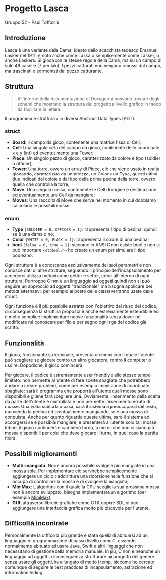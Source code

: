 # Progetto Lasca
Gruppo 52 - Paul Toffoloni

## Introduzione

Lasca è una variante della Dama, ideato dallo scacchista tedesco Emanuel Lasker nel 1911;
è noto anche come Laska o semplicemente come Lasker, o anche Laskers.
Si gioca con le stesse regole della Dama, ma su un campo di sole 49 caselle (7 per lato).
I pezzi catturati non vengono rimossi dal campo, ma trascinati e sormontati dal pezzo catturante.

## Struttura
>All'interno della documentazione di Doxygen si possono trovare degli schemi che mostrano
la struttura del progetto a livello grafico in modo da facilitare la lettura.

Il programma è strutturato in diversi Abstract Data Types (ADT).
### struct
 - **Board**: Il campo da gioco, contenente una matrice fissa di Cell;
 - **Cell**: Una singola cella del campo da gioco, contenente delle coordinate x e y (int) ed eventualmente una Tower;
 - **Piece**: Un singolo pezzo di gioco, caratterizzato da colore e tipo (soldier o officer);
 - **Tower**: Una torre, ovvero un array di Piece, ciò che viene usato in realtà giocando, caratterizato da un'altezza, 
   un Color e un Type, questi ultimi due indicati dal colore e dal tipo della prima pedina della torre, 
   ovvero quella che controlla la torre;
 - **Move**: Una singola mossa, contenente le Cell di origine e destinazione ed eventualmente una Cell da mangiare;
 - **Moves**: Una raccolta di Move che serve nel momento in cui dobbiamo calcolarci le possibili mosse.

### enum
 - **Type** `{SOLDIER = 0, OFFICER = 1}`: rappresenta il tipo di pedina, quindi se è una dama o no;
 - **Color** `{WHITE = 0, BLACK = 1}`: rappresenta il colore di una pedina;
 - **bool** `{false = 0, true = 1}`: siccome in ANSI C non esiste bool e non si può importare `<stdbool.h>` 
ho creato un enum per simulare il tipo booleano.
  
Ogni struttura è a conoscenza esclusivamente dei suoi parametri e non conosce dati di altre strutture,
seguendo il principio dell'incapsulamento per accederci utilizza metodi come getter e setter, 
creati all'interno di ogni struttura. Purtroppo C non è un linguaggio ad oggetti quindi non si può seguire un approccio
ad oggetti "tradizionale" ma bisogna applicare dei metodi alternativi, per esempio al posto delle classi verranno usate
delle struct.

Ogni funzione è il più possibile astratta con l'obiettivo del riuso del codice, di conseguenza la struttura
proposta è anche estremamente estendibile ed è molto semplice implementare nuove funzionalità senza dover né
modificare né conoscere per filo e per segno ogni riga del codice già scritto.

## Funzionalità

Il gioco, funzionante su terminale, presenta un menù con il quale l'utente può scegliere
se giocare contro un altro giocatore, contro il computer o uscire. Dopodichè, il gioco comincerà.

Per giocare, il codice è estremamente user friendly e allo stesso tempo limitato: non permette all'utente di fare 
scelte sbagliate che potrebbero andare a creare problemi, come per esempio immissione di coordinate sbagliate: sarà
il programma che proporrà all'utente quali mosse sono disponibili e gliene farà scegliere una. Ovviamente l'inserimento
della scelta da parte dell'utente è controllata e non permette l'inserimento errato di mosse.
Una volta scelta la mossa, sarà il sistema a preoccuparsi del resto, muovendo la pedina ed eventualmente
mangiando, se è una mossa di conquista. Anche per quanto riguarda queste ultime, sarà il sistema ad accorgersi
se è possibile mangiare, e presenterà all'utente solo tali mosse. Infine, il gioco continuerà e cambierà turno,
a me no che non ci siano più mosse disponibili per colui che deve giocare il turno, in quel caso la partita finirà.
  
## Possibili miglioramenti
 - **Multi-mangiata**: Non è ancora possibile svolgere più mangiate in una mossa sola. Per implementare ciò servirebbe 
   semplicemente aggiungere un ciclo o addirittura una ricorsione nella funzione che si occupa di controllare la mossa 
   e di svolgere la mangiata; 
 - **MiniMax**: L'algoritmo con il quale la CPU sceglie la sua prossima mossa non è ancora sviluppato, bisogna implementare 
   un algoritmo (per esempio [MiniMax](https://towardsdatascience.com/how-a-chess-playing-computer-thinks-about-its-next-move-8f028bd0e7b1));
 - **GUI**: attraverso librerie grafiche come GTK oppure SDL si può aggiungere una interfaccia grafica molto più piacevole 
   per l'utente.
  
## Difficoltà incontrate
Personalmente la difficoltà più grande è stata quella di abituarsi ad un linguaggio di programmazione
di basso livello come C, essendo normalmente abituato ad usare Java, Swift e altri linguaggi che non necessitano di 
gestione della memoria manuale. In più, C non è neanche un linguaggio ad oggetti, di conseguenza strutturare un progetto
del genere senza usare gli oggetti, ha allungato di molto i tempi, siccome ho cercato comunque 
di seguire le best practices di incapsulamento, astrazione ed information hiding.